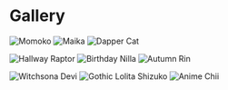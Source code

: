 # Gallery

![Momoko](img/momoko.png)
![Maika](img/maika.png)
![Dapper Cat](img/dappercat.png)

![Hallway Raptor](img/hallwayraptor.png)
![Birthday Nilla](img/birthday.png)
![Autumn Rin](img/rin_autumn.png)

![Witchsona Devi](img/devi_witchsona.png)
![Gothic Lolita Shizuko](img/shizuko_gothiclolita.png)
![Anime Chii](img/Chii_anime.png)

<div class="modal fade" id="imagemodal">
	<div class="modal-dialog">
		<img src="" class="imagepreview">
		<div id="modal-caption"></div>
	</div>
</div>
